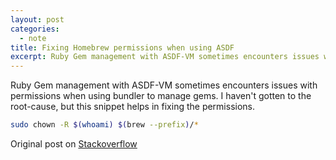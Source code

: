 ```yaml
---
layout: post
categories:
  - note
title: Fixing Homebrew permissions when using ASDF
excerpt: Ruby Gem management with ASDF-VM sometimes encounters issues with permissions when using bundler to manage gems.
---
```


Ruby Gem management with ASDF-VM sometimes encounters issues with permissions when using bundler to manage gems. I haven't gotten to the root-cause, but this snippet helps in fixing the permissions.

```bash
sudo chown -R $(whoami) $(brew --prefix)/*
```

Original post on [Stackoverflow](https://stackoverflow.com/questions/16432071/how-to-fix-homebrew-permissions)
